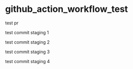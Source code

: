 # github_action_workflow_test
test pr

test commit staging 1

test commit staging 2

test commit staging 3

test commit staging 4
